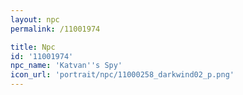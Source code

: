 ```yaml
---
layout: npc
permalink: /11001974

title: Npc
id: '11001974'
npc_name: 'Katvan''s Spy'
icon_url: 'portrait/npc/11000258_darkwind02_p.png'
---
```

